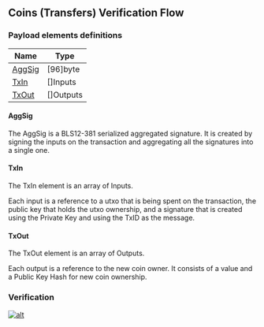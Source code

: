 Coins (Transfers) Verification Flow
--------------

### Payload elements definitions

 Name | Type 
---|---
 [AggSig](#aggsig) | [96]byte 
 [TxIn](#txin) | []Inputs 
 [TxOut](#txout) | []Outputs  
 
#### AggSig

The AggSig is a BLS12-381 serialized aggregated signature. It is created by signing the inputs on the transaction and aggregating all the signatures into a single one.

#### TxIn

The TxIn element is an array of Inputs.

Each input is a reference to a utxo that is being spent on the transaction, the public key that holds the utxo ownership, and a signature that is created using the Private Key and using the TxID as the message.

#### TxOut

The TxOut element is an array of Outputs.

Each output is a reference to the new coin owner. It consists of a value and a Public Key Hash for new coin ownership.

### Verification

[![alt](./img/coins-transfer.svg)](./img/coins-transfer.svg?raw=true&sanitize=true)
